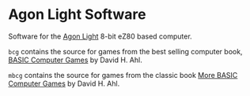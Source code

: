# Agon Light Software

Software for the [Agon Light](https://www.thebyteattic.com/p/agon.html) 8-bit
eZ80 based computer.

`bcg` contains the source for games from the best selling computer book,
[BASIC Computer Games](https://en.wikipedia.org/wiki/BASIC_Computer_Games) by
David H. Ahl.

`mbcg` contains the source for games from the classic book
[More BASIC Computer Games](https://archive.org/details/More_BASIC_Computer_Games)
by David H. Ahl.
